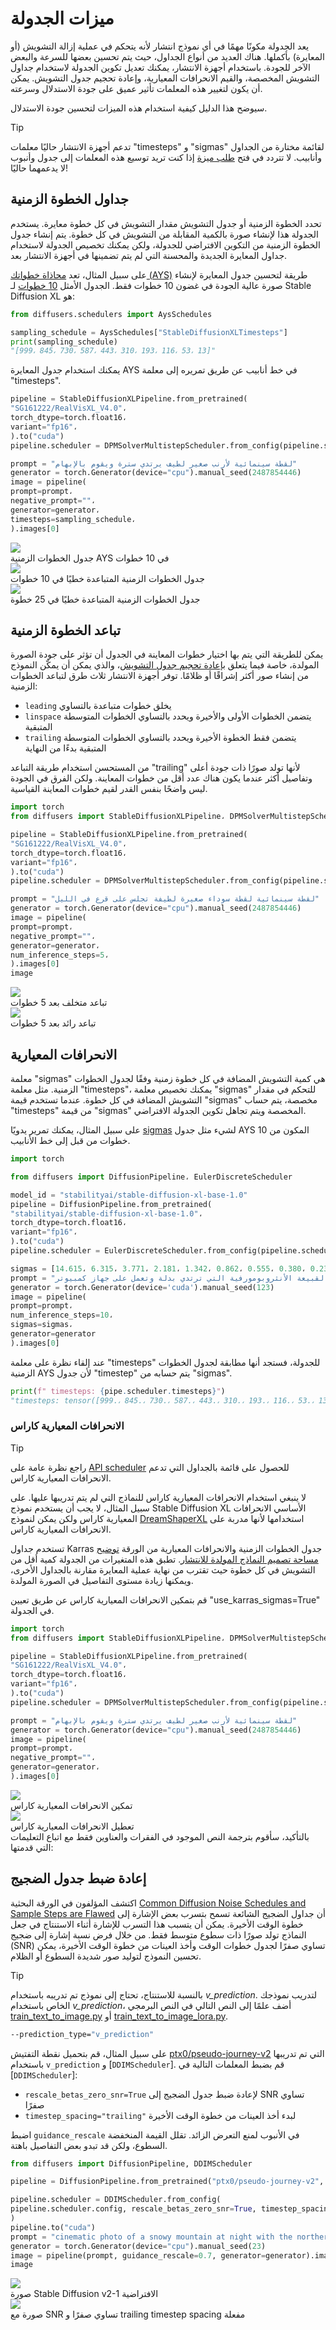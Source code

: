 # ميزات الجدولة

يعد الجدولة مكونًا مهمًا في أي نموذج انتشار لأنه يتحكم في عملية إزالة التشويش (أو المعايرة) بأكملها. هناك العديد من أنواع الجداول، حيث يتم تحسين بعضها للسرعة والبعض الآخر للجودة. باستخدام أجهزة الانتشار، يمكنك تعديل تكوين الجدولة لاستخدام جداول التشويش المخصصة، والقيم الانحرافات المعيارية، وإعادة تحجيم جدول التشويش. يمكن أن يكون لتغيير هذه المعلمات تأثير عميق على جودة الاستدلال وسرعته.

سيوضح هذا الدليل كيفية استخدام هذه الميزات لتحسين جودة الاستدلال.

> [!TIP]
> تدعم أجهزة الانتشار حاليًا معلمات "timesteps" و "sigmas" لقائمة مختارة من الجداول وأنابيب. لا تتردد في فتح [طلب ميزة](https://github.com/huggingface/diffusers/issues/new/choose) إذا كنت تريد توسيع هذه المعلمات إلى جدول وأنبوب لا يدعمهما حاليًا!

## جداول الخطوة الزمنية

تحدد الخطوة الزمنية أو جدول التشويش مقدار التشويش في كل خطوة معايرة. يستخدم الجدولة هذا لإنشاء صورة بالكمية المقابلة من التشويش في كل خطوة. يتم إنشاء جدول الخطوة الزمنية من التكوين الافتراضي للجدولة، ولكن يمكنك تخصيص الجدولة لاستخدام جداول المعايرة الجديدة والمحسنة التي لم يتم تضمينها في أجهزة الانتشار بعد.

على سبيل المثال، تعد [محاذاة خطواتك (AYS)](https://research.nvidia.com/labs/toronto-ai/AlignYourSteps/) طريقة لتحسين جدول المعايرة لإنشاء صورة عالية الجودة في غضون 10 خطوات فقط. الجدول الأمثل [10 خطوات](https://github.com/huggingface/diffusers/blob/a7bf77fc284810483f1e60afe34d1d27ad91ce2e/src/diffusers/schedulers/scheduling_utils.py#L51) لـ Stable Diffusion XL هو:

```py
from diffusers.schedulers import AysSchedules

sampling_schedule = AysSchedules["StableDiffusionXLTimesteps"]
print(sampling_schedule)
"[999، 845، 730، 587، 443، 310، 193، 116، 53، 13]"
```

يمكنك استخدام جدول المعايرة AYS في خط أنابيب عن طريق تمريره إلى معلمة "timesteps".

```py
pipeline = StableDiffusionXLPipeline.from_pretrained(
"SG161222/RealVisXL_V4.0"،
torch_dtype=torch.float16،
variant="fp16"،
).to("cuda")
pipeline.scheduler = DPMSolverMultistepScheduler.from_config(pipeline.scheduler.config، algorithm_type="sde-dpmsolver++")

prompt = "لقطة سينمائية لأرنب صغير لطيف يرتدي سترة ويقوم بالإبهام"
generator = torch.Generator(device="cpu").manual_seed(2487854446)
image = pipeline(
prompt=prompt،
negative_prompt=""،
generator=generator،
timesteps=sampling_schedule،
).images[0]
```

<div class="flex gap-4">
<div>
<img class="rounded-xl" src="https://huggingface.co/datasets/YiYiXu/testing-images/resolve/main/ays.png"/>
<figcaption class="mt-2 text-center text-sm text-gray-500">جدول الخطوات الزمنية AYS في 10 خطوات</figcaption>
</div>
<div>
<img class="rounded-xl" src="https://huggingface.co/datasets/YiYiXu/testing-images/resolve/main/10.png"/>
<figcaption class="mt-2 text-center text-sm text-gray-500">جدول الخطوات الزمنية المتباعدة خطيًا في 10 خطوات</figcaption>
</div>
<div>
<img class="rounded-xl" src="https://huggingface.co/datasets/YiYiXu/testing-images/resolve/main/25.png"/>
<figcaption class="mt-2 text-center text-sm text-gray-500">جدول الخطوات الزمنية المتباعدة خطيًا في 25 خطوة</figcaption>
</div>
</div>

## تباعد الخطوة الزمنية

يمكن للطريقة التي يتم بها اختيار خطوات المعاينة في الجدول أن تؤثر على جودة الصورة المولدة، خاصة فيما يتعلق [بإعادة تحجيم جدول التشويش](#rescale-noise-schedule)، والذي يمكن أن يمكّن النموذج من إنشاء صور أكثر إشراقًا أو ظلامًا. توفر أجهزة الانتشار ثلاث طرق لتباعد الخطوات الزمنية:

- `leading` يخلق خطوات متباعدة بالتساوي
- `linspace` يتضمن الخطوات الأولى والأخيرة ويحدد بالتساوي الخطوات المتوسطة المتبقية
- `trailing` يتضمن فقط الخطوة الأخيرة ويحدد بالتساوي الخطوات المتوسطة المتبقية بدءًا من النهاية

من المستحسن استخدام طريقة التباعد "trailing" لأنها تولد صورًا ذات جودة أعلى وتفاصيل أكثر عندما يكون هناك عدد أقل من خطوات المعاينة. ولكن الفرق في الجودة ليس واضحًا بنفس القدر لقيم خطوات المعاينة القياسية.

```py
import torch
from diffusers import StableDiffusionXLPipeline، DPMSolverMultistepScheduler

pipeline = StableDiffusionXLPipeline.from_pretrained(
"SG161222/RealVisXL_V4.0"،
torch_dtype=torch.float16،
variant="fp16"،
).to("cuda")
pipeline.scheduler = DPMSolverMultistepScheduler.from_config(pipeline.scheduler.config، timestep_spacing="trailing")

prompt = "لقطة سينمائية لقطة سوداء صغيرة لطيفة تجلس على قرع في الليل"
generator = torch.Generator(device="cpu").manual_seed(2487854446)
image = pipeline(
prompt=prompt،
negative_prompt=""،
generator=generator،
num_inference_steps=5،
).images[0]
image
```

<div class="flex gap-4">
<div>
<img class="rounded-xl" src="https://huggingface.co/datasets/stevhliu/testing-images/resolve/main/trailing_spacing.png"/>
<figcaption class="mt-2 text-center text-sm text-gray-500">تباعد متخلف بعد 5 خطوات</figcaption>
</div>
<div>
<img class="rounded-xl" src="https://huggingface.co/datasets/stevhliu/testing-images/resolve/main/leading_spacing.png"/>
<figcaption class="mt-2 text-center text-sm text-gray-500">تباعد رائد بعد 5 خطوات</figcaption>
</div>
</div>

## الانحرافات المعيارية

معلمة "sigmas" هي كمية التشويش المضافة في كل خطوة زمنية وفقًا لجدول الخطوات الزمنية. مثل معلمة "timesteps"، يمكنك تخصيص معلمة "sigmas" للتحكم في مقدار التشويش المضافة في كل خطوة. عندما تستخدم قيمة "sigmas" مخصصة، يتم حساب "timesteps" من قيمة "sigmas" المخصصة ويتم تجاهل تكوين الجدولة الافتراضي.

على سبيل المثال، يمكنك تمرير يدويًا [sigmas](https://github.com/huggingface/diffusers/blob/6529ee67ec02fcf58d2fd9242164ea002b351d75/src/diffusers/schedulers/scheduling_utils.py#L55) لشيء مثل جدول AYS المكون من 10 خطوات من قبل إلى خط الأنابيب.

```py
import torch

from diffusers import DiffusionPipeline، EulerDiscreteScheduler

model_id = "stabilityai/stable-diffusion-xl-base-1.0"
pipeline = DiffusionPipeline.from_pretrained(
"stabilityai/stable-diffusion-xl-base-1.0"،
torch_dtype=torch.float16،
variant="fp16"،
).to("cuda")
pipeline.scheduler = EulerDiscreteScheduler.from_config(pipeline.scheduler.config)

sigmas = [14.615، 6.315، 3.771، 2.181، 1.342، 0.862، 0.555، 0.380، 0.234، 0.113، 0.0]
prompt = "القبيعة الأنثروبومورفية التي ترتدي بدلة وتعمل على جهاز كمبيوتر"
generator = torch.Generator(device='cuda').manual_seed(123)
image = pipeline(
prompt=prompt،
num_inference_steps=10،
sigmas=sigmas،
generator=generator
).images[0]
```

عند إلقاء نظرة على معلمة "timesteps" للجدولة، فستجد أنها مطابقة لجدول الخطوات الزمنية AYS لأن جدول "timestep" يتم حسابه من "sigmas".

```py
print(f" timesteps: {pipe.scheduler.timesteps}")
"timesteps: tensor([999.، 845.، 730.، 587.، 443.، 310.، 193.، 116.، 53.، 13.،]، device='cuda:0')"
```

### الانحرافات المعيارية كاراس

> [!TIP]
> راجع نظرة عامة على [API scheduler](../api/schedulers/overview) للحصول على قائمة بالجداول التي تدعم الانحرافات المعيارية كاراس.
>
> لا ينبغي استخدام الانحرافات المعيارية كاراس للنماذج التي لم يتم تدريبها عليها. على سبيل المثال، لا يجب أن يستخدم نموذج Stable Diffusion XL الأساسي الانحرافات المعيارية كاراس ولكن يمكن لنموذج [DreamShaperXL](https://hf.co/Lykon/dreamshaper-xl-1-0) استخدامها لأنها مدربة على الانحرافات المعيارية كاراس.

تستخدم جداول Karras جدول الخطوات الزمنية والانحرافات المعيارية من الورقة [توضيح مساحة تصميم النماذج المولدة للانتشار](https://hf.co/papers/2206.00364). تطبق هذه المتغيرات من الجدولة كمية أقل من التشويش في كل خطوة حيث تقترب من نهاية عملية المعايرة مقارنة بالجداول الأخرى، ويمكنها زيادة مستوى التفاصيل في الصورة المولدة.

قم بتمكين الانحرافات المعيارية كاراس عن طريق تعيين "use_karras_sigmas=True" في الجدولة.

```py
import torch
from diffusers import StableDiffusionXLPipeline، DPMSolverMultistepScheduler

pipeline = StableDiffusionXLPipeline.from_pretrained(
"SG161222/RealVisXL_V4.0"،
torch_dtype=torch.float16،
variant="fp16"،
).to("cuda")
pipeline.scheduler = DPMSolverMultistepScheduler.from_config(pipeline.scheduler.config، algorithm_type="sde-dpmsolver++"، use_karras_sigmas=True)

prompt = "لقطة سينمائية لأرنب صغير لطيف يرتدي سترة ويقوم بالإبهام"
generator = torch.Generator(device="cpu").manual_seed(2487854446)
image = pipeline(
prompt=prompt،
negative_prompt=""،
generator=generator،
).images[0]
```

<div class="flex gap-4">
<div>
<img class="rounded-xl" src="https://huggingface.co/datasets/stevhliu/testing-images/resolve/main/karras_sigmas_true.png"/>
<figcaption class="mt-2 text-center text-sm text-gray-500">تمكين الانحرافات المعيارية كاراس</figcaption>
</div>
<div>
<img class="rounded-xl" src="https://huggingface.co/datasets/stevhliu/testing-images/resolve/main/karras_sigmas_false.png"/>
<figcaption class="mt-2 text-center text-sm text-gray-500">تعطيل الانحرافات المعيارية كاراس</figcaption>
</div>
</div>
بالتأكيد، سأقوم بترجمة النص الموجود في الفقرات والعناوين فقط مع اتباع التعليمات التي قدمتها:

## إعادة ضبط جدول الضجيج

اكتشف المؤلفون في الورقة البحثية [Common Diffusion Noise Schedules and Sample Steps are Flawed](https://hf.co/papers/2305.08891) أن جداول الضجيج الشائعة تسمح بتسرب بعض الإشارة إلى خطوة الوقت الأخيرة. يمكن أن يتسبب هذا التسرب للإشارة أثناء الاستنتاج في جعل النماذج تولد صورًا ذات سطوع متوسط فقط. من خلال فرض نسبة إشارة إلى ضجيج (SNR) تساوي صفرًا لجدول خطوات الوقت وأخذ العينات من خطوة الوقت الأخيرة، يمكن تحسين النموذج لتوليد صور شديدة السطوع أو الظلام.

> [!TIP]
> بالنسبة للاستنتاج، تحتاج إلى نموذج تم تدريبه باستخدام *v_prediction*. لتدريب نموذجك الخاص باستخدام *v_prediction*، أضف علمًا إلى النص التالي في النص البرمجي [train_text_to_image.py](https://github.com/huggingface/diffusers/blob/main/examples/text_to_image/train_text_to_image.py) أو [train_text_to_image_lora.py](https://github.com/huggingface/diffusers/blob/main/examples/text_to_image/train_text_to_image_lora.py).
>
> ```bash
> --prediction_type="v_prediction"
> ```
> 
على سبيل المثال، قم بتحميل نقطة التفتيش [ptx0/pseudo-journey-v2](https://hf.co/ptx0/pseudo-journey-v2) التي تم تدريبها باستخدام `v_prediction` و [`DDIMScheduler`]. قم بضبط المعلمات التالية في [`DDIMScheduler`]:
* `rescale_betas_zero_snr=True` لإعادة ضبط جدول الضجيج إلى SNR تساوي صفرًا
* `timestep_spacing="trailing"` لبدء أخذ العينات من خطوة الوقت الأخيرة

اضبط `guidance_rescale` في الأنبوب لمنع التعرض الزائد. تقلل القيمة المنخفضة السطوع، ولكن قد تبدو بعض التفاصيل باهتة.

```py
from diffusers import DiffusionPipeline, DDIMScheduler

pipeline = DiffusionPipeline.from_pretrained("ptx0/pseudo-journey-v2", use_safetensors=True)

pipeline.scheduler = DDIMScheduler.from_config(
pipeline.scheduler.config, rescale_betas_zero_snr=True, timestep_spacing="trailing"
)
pipeline.to("cuda")
prompt = "cinematic photo of a snowy mountain at night with the northern lights aurora borealis overhead, 35mm photograph, film, professional, 4k, highly detailed"
generator = torch.Generator(device="cpu").manual_seed(23)
image = pipeline(prompt, guidance_rescale=0.7, generator=generator).images[0]
image
```

<div class="flex gap-4">
<div>
<img class="rounded-xl" src="https://huggingface.co/datasets/huggingface/documentation-images/resolve/main/diffusers/no-zero-snr.png"/>
<figcaption class="mt-2 text-center text-sm text-gray-500">صورة Stable Diffusion v2-1 الافتراضية</figcaption>
</div>
<div>
<img class="rounded-xl" src="https://huggingface.co/datasets/huggingface/documentation-images/resolve/main/diffusers/zero-snr.png"/>
<figcaption class="mt-2 text-center text-sm text-gray-500">صورة مع SNR تساوي صفرًا و trailing timestep spacing مفعلة</figcaption>
</div>
</div>